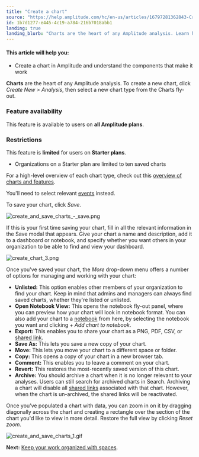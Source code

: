```yaml
---
title: "Create a chart"
source: "https://help.amplitude.com/hc/en-us/articles/16797281362843-Create-a-chart"
id: 1b7d1277-e445-4c19-a784-216b7018abb1
landing: true
landing_blurb: "Charts are the heart of any Amplitude analysis. Learn how to create your first chart."
---
```


#### This article will help you:

* Create a chart in Amplitude and understand the components that make it work

**Charts** are the heart of any Amplitude analysis. To create a new chart, click *Create New > Analysis*, then select a new chart type from the Charts fly-out.

### Feature availability

This feature is available to users on **all Amplitude plans**.

### Restrictions

This feature is **limited** for users on **Starter plans**. 

* Organizations on a Starter plan are limited to ten saved charts

For a high-level overview of each chart type, check out this [overview of charts and features](/analytics/charts/find-the-right-chart).

You'll need to select relevant [events](/get-started/start-from-template) instead.

To save your chart, click *Save*.

![create_and_save_charts_-_save.png](/output/img/get-started/create_and_save_charts_-_save.png)

If this is your first time saving your chart, fill in all the relevant information in the Save modal that appears. Give your chart a name and description, add it to a dashboard or notebook, and specify whether you want others in your organization to be able to find and view your dashboard.

![create_chart_3.png](/output/img/get-started/create_chart_3.png)

Once you've saved your chart, the *More* drop-down menu offers a number of options for managing and working with your chart:

* **Unlisted:** This option enables other members of your organization to find your chart. Keep in mind that admins and managers can always find saved charts, whether they're listed or unlisted.
* **Open Notebook View:** This opens the notebook fly-out panel, where you can preview how your chart will look in notebook format. You can also add your chart to a [notebook](/analytics/notebooks) from here, by selecting the notebook you want and clicking *+ Add chart to notebook*.
* **Export:** This enables you to share your chart as a PNG, PDF, CSV, or [shared link](/analytics/share-external).
* **Save As:** This lets you save a new copy of your chart.
* **Move:** This lets you move your chart to a different space or folder.
* **Copy:** This opens a copy of your chart in a new browser tab.
* **Comment:** This enables you to leave a comment on your chart.
* **Revert:** This restores the most-recently saved version of this chart.
* **Archive:** You should archive a chart when it is no longer relevant to your analyses. Users can still search for archived charts in Search. Archiving a chart will disable all [shared links](/analytics/share-external) associated with that chart. However, when the chart is un-archived, the shared links will be reactivated.

Once you’ve populated a chart with data, you can zoom in on it by dragging diagonally across the chart and creating a rectangle over the section of the chart you'd like to view in more detail. Restore the full view by clicking *Reset zoom*.

![create_and_save_charts_1.gif](/output/img/get-started/create_and_save_charts_1.gif)

**Next:** [Keep your work organized with spaces](/get-started/spaces).
